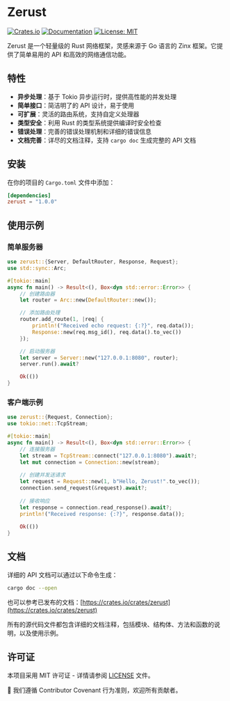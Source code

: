# Zerust

[![Crates.io](https://img.shields.io/crates/v/zerust.svg)](https://crates.io/crates/zerust)
[![Documentation](https://docs.rs/zerust/badge.svg)](https://docs.rs/zerust)
[![License: MIT](https://img.shields.io/badge/License-MIT-yellow.svg)](https://opensource.org/licenses/MIT)

Zerust 是一个轻量级的 Rust 网络框架，灵感来源于 Go 语言的 Zinx 框架。它提供了简单易用的 API 和高效的网络通信功能。

## 特性

- **异步处理**：基于 Tokio 异步运行时，提供高性能的并发处理
- **简单接口**：简洁明了的 API 设计，易于使用
- **可扩展**：灵活的路由系统，支持自定义处理器
- **类型安全**：利用 Rust 的类型系统提供编译时安全检查
- **错误处理**：完善的错误处理机制和详细的错误信息
- **文档完善**：详尽的文档注释，支持 `cargo doc` 生成完整的 API 文档

## 安装

在你的项目的 `Cargo.toml` 文件中添加：

```toml
[dependencies]
zerust = "1.0.0"
```

## 使用示例

### 简单服务器

```rust
use zerust::{Server, DefaultRouter, Response, Request};
use std::sync::Arc;

#[tokio::main]
async fn main() -> Result<(), Box<dyn std::error::Error>> {
    // 创建路由器
    let router = Arc::new(DefaultRouter::new());

    // 添加路由处理
    router.add_route(1, |req| {
        println!("Received echo request: {:?}", req.data());
        Response::new(req.msg_id(), req.data().to_vec())
    });

    // 启动服务器
    let server = Server::new("127.0.0.1:8080", router);
    server.run().await?

    Ok(())
}
```

### 客户端示例

```rust
use zerust::{Request, Connection};
use tokio::net::TcpStream;

#[tokio::main]
async fn main() -> Result<(), Box<dyn std::error::Error>> {
    // 连接服务器
    let stream = TcpStream::connect("127.0.0.1:8080").await?;
    let mut connection = Connection::new(stream);
    
    // 创建并发送请求
    let request = Request::new(1, b"Hello, Zerust!".to_vec());
    connection.send_request(&request).await?;
    
    // 接收响应
    let response = connection.read_response().await?;
    println!("Received response: {:?}", response.data());
    
    Ok(())
}
```

## 文档

详细的 API 文档可以通过以下命令生成：

```bash
cargo doc --open
```
也可以参考已发布的文档：[https://crates.io/crates/zerust](https://crates.io/crates/zerust)

所有的源代码文件都包含详细的文档注释，包括模块、结构体、方法和函数的说明，以及使用示例。

## 许可证

本项目采用 MIT 许可证 - 详情请参阅 [LICENSE](LICENSE) 文件。


🤝 我们遵循 Contributor Covenant 行为准则，欢迎所有贡献者。

